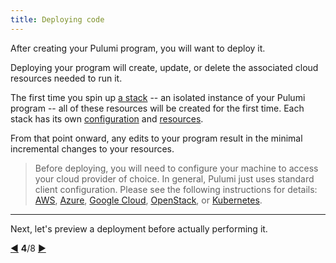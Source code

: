 ```yaml
---
title: Deploying code
---
```


After creating your Pulumi program, you will want to deploy it.

Deploying your program will create, update, or delete the associated cloud resources needed to run it.

The first time you spin up [a stack](./programs-stacks.html) -- an isolated instance of your Pulumi program -- all of
these resources will be created for the first time.  Each stack has its own
[configuration](./programs-configuring.html) and [resources](./programs-resources.html).

From that point onward, any edits to your program result in the minimal incremental changes to your resources.

> Before deploying, you will need to configure your machine to access your cloud provider of choice.  In general, Pulumi
> just uses standard client configuration.  Please see the following instructions for details: [AWS](/install/aws.html),
> [Azure](/install/azure.html), [Google Cloud](/install/gcp.html), [OpenStack](/install/openstack.html), or [Kubernetes](/install/kubernetes.html).

***

Next, let's preview a deployment before actually performing it.

<div class="tour-nav">
    <a class="tour-button enabled" href="basics-projects.html" title="Resources">◀</a>
    <span class="tour-index"><strong>4</strong>/8</span>
    <a class="tour-button enabled" href="basics-previewing.html" title="Previewing">▶</a>
</div>
